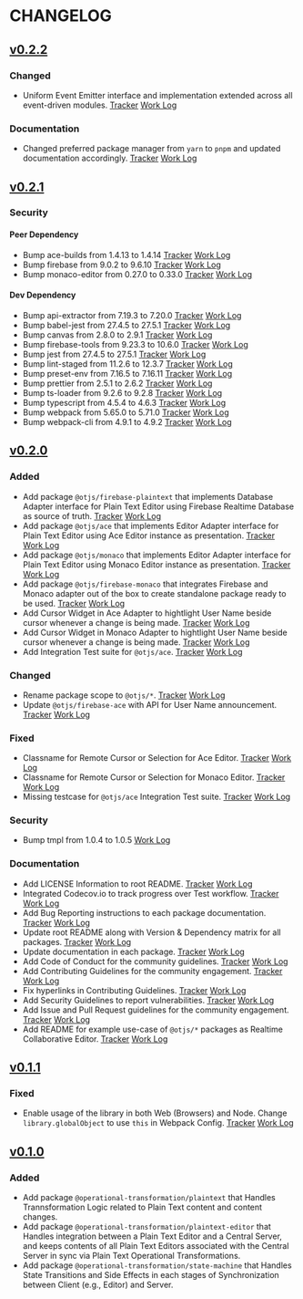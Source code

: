 # CHANGELOG

<!--
Read this section if it's your first time writing changelog, if not read anyway.

Guidelines:
- Don't dump commit log diffs as changelogs. Bad idea, it is.
- Changelogs are for humans, not machines.
- There should be an entry for every single version.
- The same types of changes should be grouped.
- the latest version comes first.

Tags:
- Added: for new features.
- Changed: for changes in existing functionality.
- Deprecated: for soon-to-be removed features.
- Removed: for now removed features.
- Fixed: for any bug fixes.
- Security: in case of vulnerabilities.
- Documentation: in case of documentation update.

Good to have: commit or PR links.

-->

## [v0.2.2](https://github.com/0xTheProDev/Operational-Transformation/tree/v0.2.2)

### Changed

- Uniform Event Emitter interface and implementation extended across all event-driven modules. [Tracker](https://github.com/0xTheProDev/Operational-Transformation/issues/122) [Work Log](https://github.com/0xTheProDev/Operational-Transformation/pull/121)

### Documentation

- Changed preferred package manager from `yarn` to `pnpm` and updated documentation accordingly. [Tracker](https://github.com/0xTheProDev/Operational-Transformation/issues/118) [Work Log](https://github.com/0xTheProDev/Operational-Transformation/pull/119)

## [v0.2.1](https://github.com/0xTheProDev/Operational-Transformation/tree/v0.2.1)

### Security

#### Peer Dependency

- Bump ace-builds from 1.4.13 to 1.4.14 [Tracker](https://github.com/0xTheProDev/Operational-Transformation/issues/101) [Work Log](https://github.com/0xTheProDev/Operational-Transformation/pull/102)
- Bump firebase from 9.0.2 to 9.6.10 [Tracker](https://github.com/0xTheProDev/Operational-Transformation/issues/101) [Work Log](https://github.com/0xTheProDev/Operational-Transformation/pull/102)
- Bump monaco-editor from 0.27.0 to 0.33.0 [Tracker](https://github.com/0xTheProDev/Operational-Transformation/issues/101) [Work Log](https://github.com/0xTheProDev/Operational-Transformation/pull/102)

#### Dev Dependency

- Bump api-extractor from 7.19.3 to 7.20.0 [Tracker](https://github.com/0xTheProDev/Operational-Transformation/issues/101) [Work Log](https://github.com/0xTheProDev/Operational-Transformation/pull/102)
- Bump babel-jest from 27.4.5 to 27.5.1 [Tracker](https://github.com/0xTheProDev/Operational-Transformation/issues/101) [Work Log](https://github.com/0xTheProDev/Operational-Transformation/pull/102)
- Bump canvas from 2.8.0 to 2.9.1 [Tracker](https://github.com/0xTheProDev/Operational-Transformation/issues/101) [Work Log](https://github.com/0xTheProDev/Operational-Transformation/pull/102)
- Bump firebase-tools from 9.23.3 to 10.6.0 [Tracker](https://github.com/0xTheProDev/Operational-Transformation/issues/101) [Work Log](https://github.com/0xTheProDev/Operational-Transformation/pull/102)
- Bump jest from 27.4.5 to 27.5.1 [Tracker](https://github.com/0xTheProDev/Operational-Transformation/issues/101) [Work Log](https://github.com/0xTheProDev/Operational-Transformation/pull/102)
- Bump lint-staged from 11.2.6 to 12.3.7 [Tracker](https://github.com/0xTheProDev/Operational-Transformation/issues/101) [Work Log](https://github.com/0xTheProDev/Operational-Transformation/pull/102)
- Bump preset-env from 7.16.5 to 7.16.11 [Tracker](https://github.com/0xTheProDev/Operational-Transformation/issues/101) [Work Log](https://github.com/0xTheProDev/Operational-Transformation/pull/102)
- Bump prettier from 2.5.1 to 2.6.2 [Tracker](https://github.com/0xTheProDev/Operational-Transformation/issues/101) [Work Log](https://github.com/0xTheProDev/Operational-Transformation/pull/102)
- Bump ts-loader from 9.2.6 to 9.2.8 [Tracker](https://github.com/0xTheProDev/Operational-Transformation/issues/101) [Work Log](https://github.com/0xTheProDev/Operational-Transformation/pull/102)
- Bump typescript from 4.5.4 to 4.6.3 [Tracker](https://github.com/0xTheProDev/Operational-Transformation/issues/101) [Work Log](https://github.com/0xTheProDev/Operational-Transformation/pull/102)
- Bump webpack from 5.65.0 to 5.71.0 [Tracker](https://github.com/0xTheProDev/Operational-Transformation/issues/101) [Work Log](https://github.com/0xTheProDev/Operational-Transformation/pull/102)
- Bump webpack-cli from 4.9.1 to 4.9.2 [Tracker](https://github.com/0xTheProDev/Operational-Transformation/issues/101) [Work Log](https://github.com/0xTheProDev/Operational-Transformation/pull/102)

## [v0.2.0](https://github.com/0xTheProDev/Operational-Transformation/tree/v0.2.0)

### Added

- Add package `@otjs/firebase-plaintext` that implements Database Adapter interface for Plain Text Editor using Firebase Realtime Database as source of truth. [Tracker](https://github.com/0xTheProDev/Operational-Transformation/issues/5) [Work Log](https://github.com/0xTheProDev/Operational-Transformation/pull/23)
- Add package `@otjs/ace` that implements Editor Adapter interface for Plain Text Editor using Ace Editor instance as presentation. [Tracker](https://github.com/0xTheProDev/Operational-Transformation/issues/46) [Work Log](https://github.com/0xTheProDev/Operational-Transformation/pull/59)
- Add package `@otjs/monaco` that implements Editor Adapter interface for Plain Text Editor using Monaco Editor instance as presentation. [Tracker](https://github.com/0xTheProDev/Operational-Transformation/issues/6) [Work Log](https://github.com/0xTheProDev/Operational-Transformation/pull/27)
- Add package `@otjs/firebase-monaco` that integrates Firebase and Monaco adapter out of the box to create standalone package ready to be used. [Tracker](https://github.com/0xTheProDev/Operational-Transformation/issues/36) [Work Log](https://github.com/0xTheProDev/Operational-Transformation/pull/37)
- Add Cursor Widget in Ace Adapter to hightlight User Name beside cursor whenever a change is being made. [Tracker](https://github.com/0xTheProDev/Operational-Transformation/issues/76) [Work Log](https://github.com/0xTheProDev/Operational-Transformation/pull/81)
- Add Cursor Widget in Monaco Adapter to hightlight User Name beside cursor whenever a change is being made. [Tracker](https://github.com/0xTheProDev/Operational-Transformation/issues/29) [Work Log](https://github.com/0xTheProDev/Operational-Transformation/pull/40)
- Add Integration Test suite for `@otjs/ace`. [Tracker](https://github.com/0xTheProDev/Operational-Transformation/issues/77) [Work Log](https://github.com/0xTheProDev/Operational-Transformation/pull/85)

### Changed

- Rename package scope to `@otjs/*`. [Tracker](https://github.com/0xTheProDev/Operational-Transformation/issues/33) [Work Log](https://github.com/0xTheProDev/Operational-Transformation/pull/34)
- Update `@otjs/firebase-ace` with API for User Name announcement. [Tracker](https://github.com/0xTheProDev/Operational-Transformation/issues/83) [Work Log](https://github.com/0xTheProDev/Operational-Transformation/pull/84)

### Fixed

- Classname for Remote Cursor or Selection for Ace Editor. [Tracker](https://github.com/0xTheProDev/Operational-Transformation/issues/60) [Work Log](https://github.com/0xTheProDev/Operational-Transformation/pull/75)
- Classname for Remote Cursor or Selection for Monaco Editor. [Tracker](https://github.com/0xTheProDev/Operational-Transformation/issues/61) [Work Log](https://github.com/0xTheProDev/Operational-Transformation/pull/62)
- Missing testcase for `@otjs/ace` Integration Test suite. [Tracker](https://github.com/0xTheProDev/Operational-Transformation/issues/88) [Work Log](https://github.com/0xTheProDev/Operational-Transformation/pull/89)

### Security

- Bump tmpl from 1.0.4 to 1.0.5 [Work Log](https://github.com/0xTheProDev/Operational-Transformation/pull/41)

### Documentation

- Add LICENSE Information to root README. [Tracker](https://github.com/0xTheProDev/Operational-Transformation/issues/14) [Work Log](https://github.com/0xTheProDev/Operational-Transformation/pull/20)
- Integrated Codecov.io to track progress over Test workflow. [Tracker](https://github.com/0xTheProDev/Operational-Transformation/issues/3) [Work Log](https://github.com/0xTheProDev/Operational-Transformation/pull/24)
- Add Bug Reporting instructions to each package documentation. [Tracker](https://github.com/0xTheProDev/Operational-Transformation/issues/18) [Work Log](https://github.com/0xTheProDev/Operational-Transformation/pull/31)
- Update root README along with Version & Dependency matrix for all packages. [Tracker](https://github.com/0xTheProDev/Operational-Transformation/issues/4) [Work Log](https://github.com/0xTheProDev/Operational-Transformation/pull/39)
- Update documentation in each package. [Tracker](https://github.com/0xTheProDev/Operational-Transformation/issues/2) [Work Log](https://github.com/0xTheProDev/Operational-Transformation/pull/44)
- Add Code of Conduct for the community guidelines. [Tracker](https://github.com/0xTheProDev/Operational-Transformation/issues/54) [Work Log](https://github.com/0xTheProDev/Operational-Transformation/pull/56)
- Add Contributing Guidelines for the community engagement. [Tracker](https://github.com/0xTheProDev/Operational-Transformation/issues/55) [Work Log](https://github.com/0xTheProDev/Operational-Transformation/pull/57)
- Fix hyperlinks in Contributing Guidelines. [Tracker](https://github.com/0xTheProDev/Operational-Transformation/issues/64) [Work Log](https://github.com/0xTheProDev/Operational-Transformation/pull/65)
- Add Security Guidelines to report vulnerabilities. [Tracker](https://github.com/0xTheProDev/Operational-Transformation/issues/52) [Work Log](https://github.com/0xTheProDev/Operational-Transformation/pull/80)
- Add Issue and Pull Request guidelines for the community engagement. [Tracker](https://github.com/0xTheProDev/Operational-Transformation/issues/53) [Work Log](https://github.com/0xTheProDev/Operational-Transformation/pull/86)
- Add README for example use-case of `@otjs/*` packages as Realtime Collaborative Editor. [Tracker](https://github.com/0xTheProDev/Operational-Transformation/issues/67) [Work Log](https://github.com/0xTheProDev/Operational-Transformation/pull/71)

## [v0.1.1](https://github.com/0xTheProDev/Operational-Transformation/tree/v0.1.1)

### Fixed

- Enable usage of the library in both Web (Browsers) and Node. Change `library.globalObject` to use `this` in Webpack Config. [Tracker](https://github.com/0xTheProDev/Operational-Transformation/issues/21) [Work Log](https://github.com/0xTheProDev/Operational-Transformation/pull/22)

## [v0.1.0](https://github.com/0xTheProDev/Operational-Transformation/tree/v0.1.0)

### Added

- Add package `@operational-transformation/plaintext` that Handles Trannsformation Logic related to Plain Text content and content changes.
- Add package `@operational-transformation/plaintext-editor` that Handles integration between a Plain Text Editor and a Central Server, and keeps contents of all Plain Text Editors associated with the Central Server in sync via Plain Text Operational Transformations.
- Add package `@operational-transformation/state-machine` that Handles State Transitions and Side Effects in each stages of Synchronization between Client (e.g., Editor) and Server.
